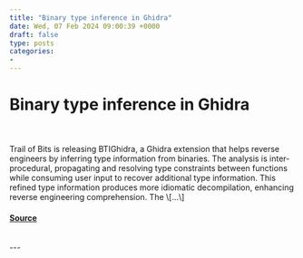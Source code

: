 ```yaml
---
title: "Binary type inference in Ghidra"
date: Wed, 07 Feb 2024 09:00:39 +0000
draft: false
type: posts
categories: 
- 
---
```

# Binary type inference in Ghidra

<br/>

<br/>
Trail of Bits is releasing BTIGhidra, a Ghidra extension that helps reverse engineers by inferring type information from binaries. The analysis is inter-procedural, propagating and resolving type constraints between functions while consuming user input to recover additional type information. This refined type information produces more idiomatic decompilation, enhancing reverse engineering comprehension. The \[…\]

#### [Source](https://blog.trailofbits.com/2024/02/07/binary-type-inference-in-ghidra/)

<br/>
---

